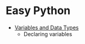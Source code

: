 # Easy Python

- [Variables and Data Types](https://github.com/gaybullayevumid/easy-python-uz/tree/main/01-Variables%20and%20Data%20Types#variables-and-data-types)
    - Declaring variables